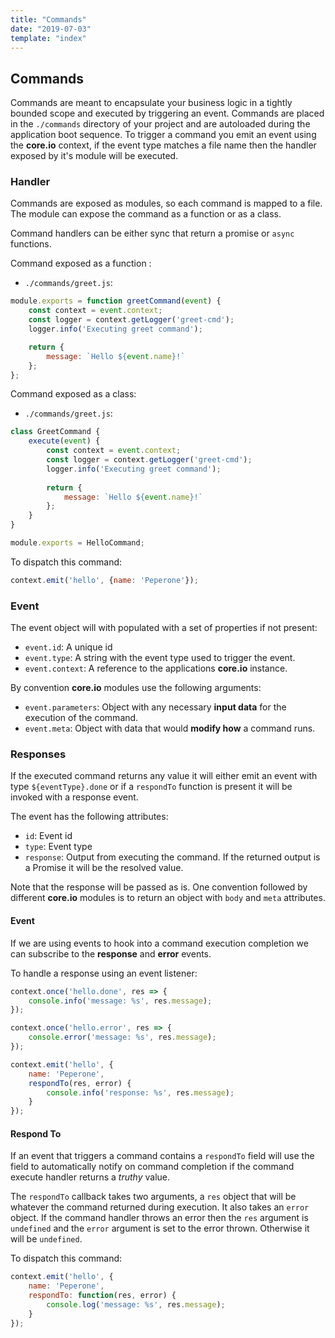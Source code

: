 ```yaml
---
title: "Commands"
date: "2019-07-03"
template: "index"
---
```


## Commands

Commands are meant to encapsulate your business logic in a tightly bounded scope and executed by triggering an event. Commands are placed in the `./commands` directory of your project and are autoloaded during the application boot sequence. To trigger a command you emit an event using the **core.io** context, if the event type matches a file name then the handler exposed by it's module will be executed.

### Handler

Commands are exposed as modules, so each command is mapped to a file. The module can expose the command as a function or as a class.

Command handlers can be either sync that return a promise  or `async` functions. 

Command exposed as a function :

* `./commands/greet.js`:

```js
module.exports = function greetCommand(event) {
    const context = event.context;
    const logger = context.getLogger('greet-cmd');
    logger.info('Executing greet command');

    return {
        message: `Hello ${event.name}!`
    };
};
```

Command exposed as a class:

* `./commands/greet.js`:

```js
class GreetCommand {
    execute(event) {
        const context = event.context;
        const logger = context.getLogger('greet-cmd');
        logger.info('Executing greet command');
    
        return {
            message: `Hello ${event.name}!`
        };
    }
}

module.exports = HelloCommand;
```

To dispatch this command:

```js
context.emit('hello', {name: 'Peperone'});
```

### Event

The event object will with populated with a set of properties if not present:

* `event.id`: A unique id
* `event.type`: A string with the event type used to trigger the event.
* `event.context`: A reference to the applications **core.io** instance.

By convention **core.io** modules use the following arguments:

* `event.parameters`: Object with any necessary **input data** for the execution of the command.
* `event.meta`: Object with data that would **modify how** a command runs.


### Responses

If the executed command returns any value it will either emit an event with type `${eventType}.done` or if a `respondTo` function is present it will be invoked with a response event.

The event has the following attributes:

* `id`: Event id
* `type`: Event type
* `response`: Output from executing the command. If the returned output is a Promise it will be the resolved value.

Note that the response will be passed as is. One convention followed by different **core.io** modules is to return an object with `body` and `meta` attributes.



#### Event

If we are using events to hook into a command execution completion we can subscribe to the **response** and **error** events.

To handle a response using an event listener:

```js
context.once('hello.done', res => {
    console.info('message: %s', res.message);
});

context.once('hello.error', res => {
    console.error('message: %s', res.message);
});

context.emit('hello', {
    name: 'Peperone',
    respondTo(res, error) {
        console.info('response: %s', res.message);
    }
});
```


#### Respond To

If an event that triggers a command contains a `respondTo` field will use the field to automatically notify on command completion if the command execute handler returns a _truthy_ value.

The `respondTo` callback takes two arguments, a `res` object that will be whatever the command returned during execution. It also takes an `error` object. If the command handler throws an error then the `res` argument is `undefined` and the `error` argument is set to the error thrown. Otherwise it will be `undefined`.

To dispatch this command:

```js
context.emit('hello', {
    name: 'Peperone',
    respondTo: function(res, error) {
        console.log('message: %s', res.message);
    }
});
```
